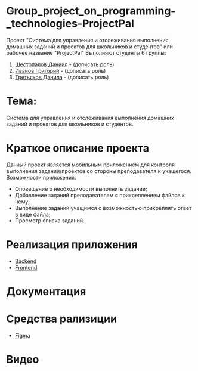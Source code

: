 # Group_project_on_programming-_technologies-ProjectPal
Проект "Система для управления и отслеживания выполнения домашних заданий и проектов для школьников и студентов" или рабочее название "ProjectPal"
Выполняют студенты 6 группы:
  1. [Шестопалов Даниил](https://github.com/daniilShestopalov) - (дописать роль)
  2. [Иванов Григорий](https://github.com/ImMortalUser) - (дописать роль)
  3. [Третьяков Данила](https://github.com/Ertnad) - (дописать роль)
# Тема:
Система для управления и отслеживания выполнения домашних заданий и проектов для школьников и студентов.
# Краткое описание проекта
Данный проект является мобильным приложением для контроля выполнения заданий/проектов со стороны преподавателя и учащегося. Возможности приложения:
- Оповещение о необходимости выполнить задание;
- Добавление заданий преподавателем с прикреплением файлов к нему;
- Выполнение заданий учащимся с возможностью прикреплять ответ в виде файла;
- Просмотр списка заданий.
# Реализация приложения
- [Backend](https://github.com/daniilShestopalov/Group_project_on_programming-_technologies-ProjectPal-/tree/main/Backend)
- [Frontend](https://github.com/daniilShestopalov/Group_project_on_programming-_technologies-ProjectPal-/tree/main/Frontend)
# Документация

# Средства рализиции
- [Figma](https://www.figma.com/file/S7XxRPfQKmesjIxc8riuUV/ProjectPal?type=design&node-id=0%3A1&mode=design&t=DXrIDECJ5bJ7ee6C-1)
# Видео 

